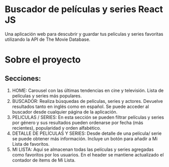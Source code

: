 # Buscador de películas y series React JS

Una aplicación web para descubrir y guardar tus peliculas y series favoritas utilizando la API de The Movie Database.

# Sobre el proyecto

## Secciones:

1) HOME: Carousel con las últimas tendencias en cine y televisión. Lista de películas y series más populares. 
2) BUSCADOR: Realiza búsquedas de películas, series y actores. Devuelve resultados tanto en inglés como en español. Se puede acceder al buscador desde cualquier página de la aplicación.
3) PELICULAS / SERIES: En esta sección se pueden filtrar películas y series por género y sus resultados pueden ordenarse por fecha (más recientes), popularidad y orden alfabético. 
4) DETALLE DE PELÍCULAS Y SERIES: Desde detalle de una película/ serie se puede obtener más información. Incluye un botón para añadir a Mi Lista de favoritos.
5) MI LISTA: Aquí se almacenan todas las películas y series agregadas como favoritos por los usuarios. En el header se mantiene actualizado el contador de ítems de Mi Lista.
